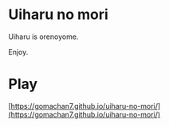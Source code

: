 # Uiharu no mori
Uiharu is orenoyome.

Enjoy.

# Play
[https://gomachan7.github.io/uiharu-no-mori/](https://gomachan7.github.io/uiharu-no-mori/)
